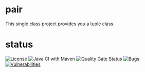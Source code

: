 # pair
This single class project provides you a tuple class.
# status
[![License](https://img.shields.io/badge/License-Apache%202.0-blue.svg)](https://opensource.org/licenses/Apache-2.0)
![Java CI with Maven](https://github.com/KlemensM/pair/workflows/Java%20CI%20with%20Maven/badge.svg?branch=master)
[![Quality Gate Status](https://sonarcloud.io/api/project_badges/measure?project=kmo.utils.pair&metric=alert_status)](https://sonarcloud.io/dashboard?id=kmo.utils.pair)
[![Bugs](https://sonarcloud.io/api/project_badges/measure?project=kmo.utils.pair&metric=bugs)](https://sonarcloud.io/dashboard?id=kmo.utils.pair)
[![Vulnerabilities](https://sonarcloud.io/api/project_badges/measure?project=kmo.utils.pair&metric=vulnerabilities)](https://sonarcloud.io/dashboard?id=kmo.utils.pair)
